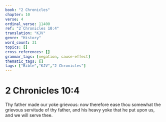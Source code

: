 ```yaml
---
book: "2 Chronicles"
chapter: 10
verse: 4
ordinal_verse: 11400
ref: "2 Chronicles 10:4"
translation: "KJV"
genre: "History"
word_count: 31
topics: []
cross_references: []
grammar_tags: [negation, cause-effect]
thematic_tags: []
tags: ["Bible","KJV","2 Chronicles"]
---
```


# 2 Chronicles 10:4

Thy father made our yoke grievous: now therefore ease thou somewhat the grievous servitude of thy father, and his heavy yoke that he put upon us, and we will serve thee.
